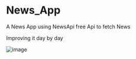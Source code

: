 # News_App
A News App using NewsApi free Api to fetch News

Improving it day by day

![image](https://user-images.githubusercontent.com/102430611/228035763-1cf6b222-5569-416d-8d47-27f62753feec.png)
